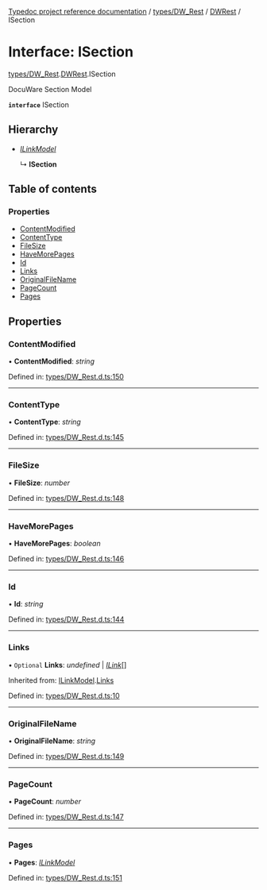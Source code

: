 [Typedoc project reference documentation](../README.md) / [types/DW_Rest](../modules/types_dw_rest.md) / [DWRest](../modules/types_dw_rest.dwrest.md) / ISection

# Interface: ISection

[types/DW_Rest](../modules/types_dw_rest.md).[DWRest](../modules/types_dw_rest.dwrest.md).ISection

DocuWare Section Model

**`interface`** ISection

## Hierarchy

* [*ILinkModel*](types_dw_rest.dwrest.ilinkmodel.md)

  ↳ **ISection**

## Table of contents

### Properties

- [ContentModified](types_dw_rest.dwrest.isection.md#contentmodified)
- [ContentType](types_dw_rest.dwrest.isection.md#contenttype)
- [FileSize](types_dw_rest.dwrest.isection.md#filesize)
- [HaveMorePages](types_dw_rest.dwrest.isection.md#havemorepages)
- [Id](types_dw_rest.dwrest.isection.md#id)
- [Links](types_dw_rest.dwrest.isection.md#links)
- [OriginalFileName](types_dw_rest.dwrest.isection.md#originalfilename)
- [PageCount](types_dw_rest.dwrest.isection.md#pagecount)
- [Pages](types_dw_rest.dwrest.isection.md#pages)

## Properties

### ContentModified

• **ContentModified**: *string*

Defined in: [types/DW_Rest.d.ts:150](https://github.com/DocuWare/REST-Sample-TS/blob/6171aa8/src/types/DW_Rest.d.ts#L150)

___

### ContentType

• **ContentType**: *string*

Defined in: [types/DW_Rest.d.ts:145](https://github.com/DocuWare/REST-Sample-TS/blob/6171aa8/src/types/DW_Rest.d.ts#L145)

___

### FileSize

• **FileSize**: *number*

Defined in: [types/DW_Rest.d.ts:148](https://github.com/DocuWare/REST-Sample-TS/blob/6171aa8/src/types/DW_Rest.d.ts#L148)

___

### HaveMorePages

• **HaveMorePages**: *boolean*

Defined in: [types/DW_Rest.d.ts:146](https://github.com/DocuWare/REST-Sample-TS/blob/6171aa8/src/types/DW_Rest.d.ts#L146)

___

### Id

• **Id**: *string*

Defined in: [types/DW_Rest.d.ts:144](https://github.com/DocuWare/REST-Sample-TS/blob/6171aa8/src/types/DW_Rest.d.ts#L144)

___

### Links

• `Optional` **Links**: *undefined* \| [*ILink*](types_dw_rest.dwrest.ilink.md)[]

Inherited from: [ILinkModel](types_dw_rest.dwrest.ilinkmodel.md).[Links](types_dw_rest.dwrest.ilinkmodel.md#links)

Defined in: [types/DW_Rest.d.ts:10](https://github.com/DocuWare/REST-Sample-TS/blob/6171aa8/src/types/DW_Rest.d.ts#L10)

___

### OriginalFileName

• **OriginalFileName**: *string*

Defined in: [types/DW_Rest.d.ts:149](https://github.com/DocuWare/REST-Sample-TS/blob/6171aa8/src/types/DW_Rest.d.ts#L149)

___

### PageCount

• **PageCount**: *number*

Defined in: [types/DW_Rest.d.ts:147](https://github.com/DocuWare/REST-Sample-TS/blob/6171aa8/src/types/DW_Rest.d.ts#L147)

___

### Pages

• **Pages**: [*ILinkModel*](types_dw_rest.dwrest.ilinkmodel.md)

Defined in: [types/DW_Rest.d.ts:151](https://github.com/DocuWare/REST-Sample-TS/blob/6171aa8/src/types/DW_Rest.d.ts#L151)
